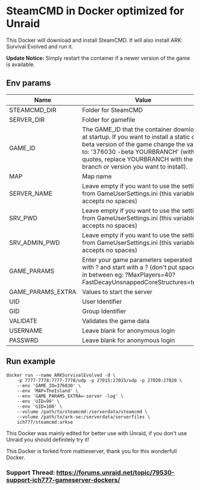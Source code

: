 # SteamCMD in Docker optimized for Unraid
This Docker will download and install SteamCMD. It will also install ARK: Survival Evolved and run it.

**Update Notice:** Simply restart the container if a newer version of the game is available.

## Env params
| Name | Value | Example |
| --- | --- | --- |
| STEAMCMD_DIR | Folder for SteamCMD | /serverdata/steamcmd |
| SERVER_DIR | Folder for gamefile | /serverdata/serverfiles |
| GAME_ID | The GAME_ID that the container downloads at startup. If you want to install a static or beta version of the game change the value to: '376030 -beta YOURBRANCH' (without quotes, replace YOURBRANCH with the branch or version you want to install). | 376030 |
| MAP | Map name | TheIsland |
| SERVER_NAME | Leave empty if you want to use the settings from GameUserSettings.ini (this variable accepts no spaces) | empty |
| SRV_PWD | Leave empty if you want to use the settings from GameUserSettings.ini (this variable accepts no spaces) | empty |
| SRV_ADMIN_PWD | Leave empty if you want to use the settings from GameUserSettings.ini (this variable accepts no spaces) | empty |
| GAME_PARAMS | Enter your game parameters seperated with ? and start with a ? (don't put spaces in between eg: ?MaxPlayers=40?FastDecayUnsnappedCoreStructures=true) | empty |
| GAME_PARAMS_EXTRA | Values to start the server | -server -log |
| UID | User Identifier | 99 |
| GID | Group Identifier | 100 |
| VALIDATE | Validates the game data | true |
| USERNAME | Leave blank for anonymous login | blank |
| PASSWRD | Leave blank for anonymous login | blank |

## Run example
```
docker run --name ARKSurvivalEvolved -d \
	-p 7777-7778:7777-7778/udp -p 27015:27015/udp -p 27020:27020 \
	--env 'GAME_ID=376030' \
	--env 'MAP=TheIsland' \
	--env 'GAME_PARAMS_EXTRA=-server -log' \
	--env 'UID=99' \
	--env 'GID=100' \
	--volume /path/to/steamcmd:/serverdata/steamcmd \
	--volume /path/to/ark-se:/serverdata/serverfiles \
	ich777/steamcmd:arkse
```

This Docker was mainly edited for better use with Unraid, if you don't use Unraid you should definitely try it!

This Docker is forked from mattieserver, thank you for this wonderfull Docker.

### Support Thread: https://forums.unraid.net/topic/79530-support-ich777-gameserver-dockers/